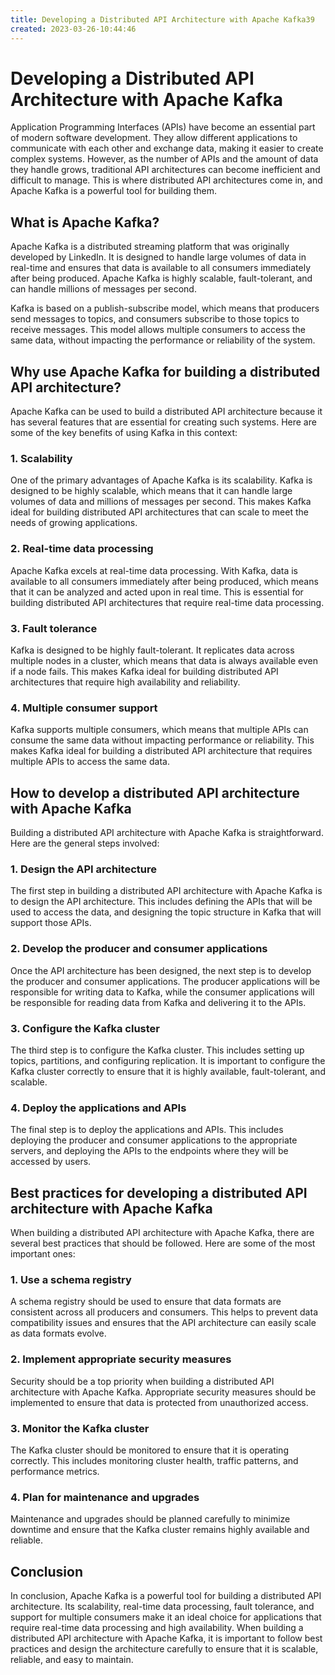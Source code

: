 ```yaml
---
title: Developing a Distributed API Architecture with Apache Kafka39
created: 2023-03-26-10:44:46
---
```


# Developing a Distributed API Architecture with Apache Kafka

Application Programming Interfaces (APIs) have become an essential part of modern software development. They allow different applications to communicate with each other and exchange data, making it easier to create complex systems. However, as the number of APIs and the amount of data they handle grows, traditional API architectures can become inefficient and difficult to manage. This is where distributed API architectures come in, and Apache Kafka is a powerful tool for building them.

## What is Apache Kafka?

Apache Kafka is a distributed streaming platform that was originally developed by LinkedIn. It is designed to handle large volumes of data in real-time and ensures that data is available to all consumers immediately after being produced. Apache Kafka is highly scalable, fault-tolerant, and can handle millions of messages per second.

Kafka is based on a publish-subscribe model, which means that producers send messages to topics, and consumers subscribe to those topics to receive messages. This model allows multiple consumers to access the same data, without impacting the performance or reliability of the system.

## Why use Apache Kafka for building a distributed API architecture?

Apache Kafka can be used to build a distributed API architecture because it has several features that are essential for creating such systems. Here are some of the key benefits of using Kafka in this context:

### 1. Scalability

One of the primary advantages of Apache Kafka is its scalability. Kafka is designed to be highly scalable, which means that it can handle large volumes of data and millions of messages per second. This makes Kafka ideal for building distributed API architectures that can scale to meet the needs of growing applications.

### 2. Real-time data processing

Apache Kafka excels at real-time data processing. With Kafka, data is available to all consumers immediately after being produced, which means that it can be analyzed and acted upon in real time. This is essential for building distributed API architectures that require real-time data processing.

### 3. Fault tolerance

Kafka is designed to be highly fault-tolerant. It replicates data across multiple nodes in a cluster, which means that data is always available even if a node fails. This makes Kafka ideal for building distributed API architectures that require high availability and reliability.

### 4. Multiple consumer support

Kafka supports multiple consumers, which means that multiple APIs can consume the same data without impacting performance or reliability. This makes Kafka ideal for building a distributed API architecture that requires multiple APIs to access the same data.

## How to develop a distributed API architecture with Apache Kafka

Building a distributed API architecture with Apache Kafka is straightforward. Here are the general steps involved:

### 1. Design the API architecture

The first step in building a distributed API architecture with Apache Kafka is to design the API architecture. This includes defining the APIs that will be used to access the data, and designing the topic structure in Kafka that will support those APIs.

### 2. Develop the producer and consumer applications

Once the API architecture has been designed, the next step is to develop the producer and consumer applications. The producer applications will be responsible for writing data to Kafka, while the consumer applications will be responsible for reading data from Kafka and delivering it to the APIs.

### 3. Configure the Kafka cluster

The third step is to configure the Kafka cluster. This includes setting up topics, partitions, and configuring replication. It is important to configure the Kafka cluster correctly to ensure that it is highly available, fault-tolerant, and scalable.

### 4. Deploy the applications and APIs

The final step is to deploy the applications and APIs. This includes deploying the producer and consumer applications to the appropriate servers, and deploying the APIs to the endpoints where they will be accessed by users.

## Best practices for developing a distributed API architecture with Apache Kafka

When building a distributed API architecture with Apache Kafka, there are several best practices that should be followed. Here are some of the most important ones:

### 1. Use a schema registry

A schema registry should be used to ensure that data formats are consistent across all producers and consumers. This helps to prevent data compatibility issues and ensures that the API architecture can easily scale as data formats evolve.

### 2. Implement appropriate security measures

Security should be a top priority when building a distributed API architecture with Apache Kafka. Appropriate security measures should be implemented to ensure that data is protected from unauthorized access.

### 3. Monitor the Kafka cluster

The Kafka cluster should be monitored to ensure that it is operating correctly. This includes monitoring cluster health, traffic patterns, and performance metrics.

### 4. Plan for maintenance and upgrades

Maintenance and upgrades should be planned carefully to minimize downtime and ensure that the Kafka cluster remains highly available and reliable.

## Conclusion

In conclusion, Apache Kafka is a powerful tool for building a distributed API architecture. Its scalability, real-time data processing, fault tolerance, and support for multiple consumers make it an ideal choice for applications that require real-time data processing and high availability. When building a distributed API architecture with Apache Kafka, it is important to follow best practices and design the architecture carefully to ensure that it is scalable, reliable, and easy to maintain.
